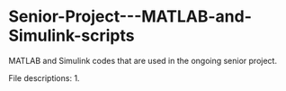 # Senior-Project---MATLAB-and-Simulink-scripts
MATLAB and Simulink codes that are used in the ongoing senior project.

File descriptions:
1. 
